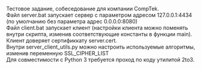 Тестовое задание, собеседование для компании CompTek. <br>
Файл server.bat запускает сервер с параметром адресом 127.0.0.1:4434 (по умолчанию без параметра адрес 0.0.0.0:8080) 
<br>
Файл client.bat запускает клиент (настройки клиента можно поменять внутри скрипта, изменив соответствующие константы в функции main). Клиент доверяет сертификкату server.cert.<br>
Внутри server_client_utils.py можно настроить используемые алгоритмы, изменив переменную SSL_CIPHER_LIST<br>
Для совместимости с Python 3 требуется проход по коду утилитой 2to3.